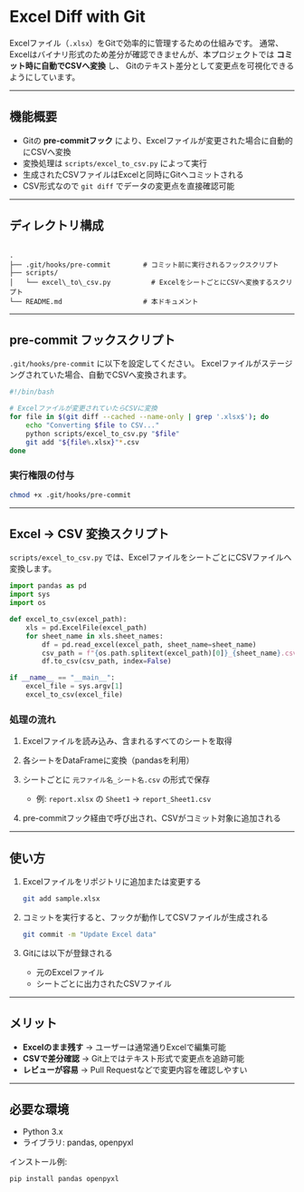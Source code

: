 

# Excel Diff with Git

Excelファイル（`.xlsx`）をGitで効率的に管理するための仕組みです。
通常、Excelはバイナリ形式のため差分が確認できませんが、本プロジェクトでは **コミット時に自動でCSVへ変換** し、
Gitのテキスト差分として変更点を可視化できるようにしています。

---

## 機能概要

- Gitの **pre-commitフック** により、Excelファイルが変更された場合に自動的にCSVへ変換
- 変換処理は `scripts/excel_to_csv.py` によって実行
- 生成されたCSVファイルはExcelと同時にGitへコミットされる
- CSV形式なので `git diff` でデータの変更点を直接確認可能

---

## ディレクトリ構成

```

.
├── .git/hooks/pre-commit        # コミット前に実行されるフックスクリプト
├── scripts/
│   └── excel\_to\_csv.py          # ExcelをシートごとにCSVへ変換するスクリプト
└── README.md                    # 本ドキュメント

````

---

## pre-commit フックスクリプト

`.git/hooks/pre-commit` に以下を設定してください。
Excelファイルがステージングされていた場合、自動でCSVへ変換されます。

```bash
#!/bin/bash

# Excelファイルが変更されていたらCSVに変換
for file in $(git diff --cached --name-only | grep '.xlsx$'); do
    echo "Converting $file to CSV..."
    python scripts/excel_to_csv.py "$file"
    git add "${file%.xlsx}"*.csv
done
````

### 実行権限の付与

```bash
chmod +x .git/hooks/pre-commit
```

---

## Excel → CSV 変換スクリプト

`scripts/excel_to_csv.py` では、ExcelファイルをシートごとにCSVファイルへ変換します。

```python
import pandas as pd
import sys
import os

def excel_to_csv(excel_path):
    xls = pd.ExcelFile(excel_path)
    for sheet_name in xls.sheet_names:
        df = pd.read_excel(excel_path, sheet_name=sheet_name)
        csv_path = f"{os.path.splitext(excel_path)[0]}_{sheet_name}.csv"
        df.to_csv(csv_path, index=False)

if __name__ == "__main__":
    excel_file = sys.argv[1]
    excel_to_csv(excel_file)
```

### 処理の流れ

1. Excelファイルを読み込み、含まれるすべてのシートを取得
2. 各シートをDataFrameに変換（pandasを利用）
3. シートごとに `元ファイル名_シート名.csv` の形式で保存

   * 例: `report.xlsx` の `Sheet1` → `report_Sheet1.csv`
4. pre-commitフック経由で呼び出され、CSVがコミット対象に追加される

---

## 使い方

1. Excelファイルをリポジトリに追加または変更する

   ```bash
   git add sample.xlsx
   ```

2. コミットを実行すると、フックが動作してCSVファイルが生成される

   ```bash
   git commit -m "Update Excel data"
   ```

3. Gitには以下が登録される

   * 元のExcelファイル
   * シートごとに出力されたCSVファイル

---

## メリット

* **Excelのまま残す** → ユーザーは通常通りExcelで編集可能
* **CSVで差分確認** → Git上ではテキスト形式で変更点を追跡可能
* **レビューが容易** → Pull Requestなどで変更内容を確認しやすい

---

## 必要な環境

* Python 3.x
* ライブラリ: pandas, openpyxl

インストール例:

```bash
pip install pandas openpyxl
```
